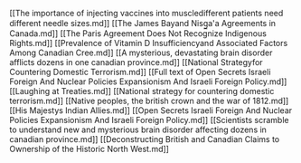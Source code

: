 [[The importance of injecting vaccines into muscledifferent patients need different needle sizes.md]]
[[The James Bayand Nisg̲a'a Agreements in Canada.md]]
[[The Paris Agreement Does Not Recognize Indigenous Rights.md]]
[[Prevalence of Vitamin D Insufficiencyand Associated Factors Among Canadian Cree.md]]
[[A mysterious, devastating brain disorder afflicts dozens in one canadian province.md]]
[[National Strategyfor Countering Domestic Terrorism.md]]
[[Full text of Open Secrets Israeli Foreign And Nuclear Policies Expansionism And Israeli Foreign Policy.md]]
[[Laughing at Treaties.md]]
[[National strategy for countering domestic terrorism.md]]
[[Native peoples, the british crown and the war of 1812.md]]
[[His Majestys Indian Allies.md]]
[[Open Secrets Israeli Foreign And Nuclear Policies Expansionism And Israeli Foreign Policy.md]]
[[Scientists scramble to understand new and mysterious brain disorder affecting dozens in canadian province.md]]
[[Deconstructing British and Canadian Claims to Ownership of the Historic North West.md]]
